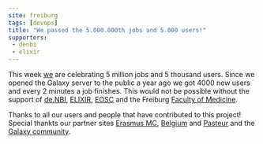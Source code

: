 ```yaml
---
site: freiburg
tags: [devops]
title: "We passed the 5.000.000th jobs and 5.000 users!"
supporters:
 - denbi
 - elixir
---
```


This week [we](/freiburg/people) are celebrating 5 million jobs and 5 thousand users.
Since we opened the Galaxy server to the public a year ago we got 4000 new users and every 2 minutes a job finishes.
This would not be possible without the support of [de.NBI](https://www.denbi.de/), [ELIXIR](http://elixir-europe.org/),
[EOSC](https://ec.europa.eu/research/openscience/index.cfm?pg=open-science-cloud) and the Freiburg [Faculty of Medicine](http://www.med.uni-freiburg.de).

Thanks to all our users and people that have contributed to this project! Special thankts our partner sites [Erasmus MC](https://galaxyproject.eu/erasmusmc/),
[Belgium](https://galaxyproject.eu/vib/) and [Pasteur](https://galaxyproject.eu/pasteur/) and the [Galaxy community](https://galaxyproject.org/community/).

